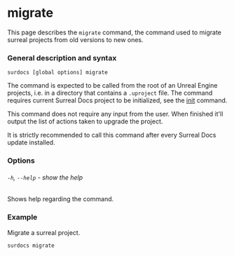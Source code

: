 # migrate

This page describes the `migrate` command, the command used to migrate surreal projects from old versions to new ones.

### General description and syntax

`surdocs [global options] migrate`

The command is expected to be called from the root of an Unreal Engine projects, i.e. in a directory that contains a `.uproject` file. The command requires current Surreal Docs project to be initialized, see the [init](docs/cli/init "Init command") command.

This command does not require any input from the user. When finished it'll output the list of actions taken to upgrade the project.

It is strictly recommended to call this command after every Surreal Docs update installed.

### Options

###### `-h`, `--help` - show the help

Shows help regarding the command.

### Example

Migrate a surreal project.

```
surdocs migrate
```
